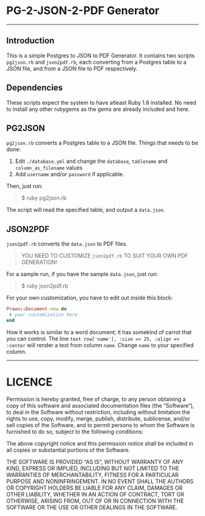 PG-2-JSON-2-PDF Generator
==
___
Introduction
--

This is a simple Postgres to JSON to PDF Generator. It contains two scripts `pg2json.rb` and `json2pdf.rb`, each converting from a Postgres table to a JSON file, and from a JSON file to PDF respectively.

Dependencies
--
These scripts expect the system to have atleast Ruby 1.8 installed. No need to install any other rubygems as the gems are already included and here.

PG2JSON
--
`pg2json.rb` converts a Postgres table to a JSON file. Things that needs to be done:
1. Edit `./database.yml` and change the `database`, `tablename` and `column_as_filename` values
2. Add `username` and/or `password` if applicable.

Then, just run:
> $ ruby pg2json.rb

The script will read the specified table, and output a `data.json`.

JSON2PDF
--
`json2pdf.rb` converts the `data.json` to PDF files.

> YOU NEED TO CUSTOMIZE `json2pdf.rb` TO SUIT YOUR OWN PDF GENERATION!

For a sample run, if you have the sample `data.json`, just run:
> $ ruby json2pdf.rb

For your own customization, you have to edit out inside this block:

``` ruby
Prawn::Document.new do
 # your customization here
end
```
How it works is similar to a word document; it has somekind of carrot that you can control.
The line `text row['name'], :size => 25, :align => :center` will render a text from column `name`. Change `name` to your specified column.
___
# LICENCE

Permission is hereby granted, free of charge, to any person obtaining a copy of this software and associated documentation files (the “Software”), to deal in the Software without restriction, including without limitation the rights to use, copy, modify, merge, publish, distribute, sublicense, and/or sell copies of the Software, and to permit persons to whom the Software is furnished to do so, subject to the following conditions:

The above copyright notice and this permission notice shall be included in all copies or substantial portions of the Software.

THE SOFTWARE IS PROVIDED “AS IS”, WITHOUT WARRANTY OF ANY KIND, EXPRESS OR IMPLIED, INCLUDING BUT NOT LIMITED TO THE WARRANTIES OF MERCHANTABILITY, FITNESS FOR A PARTICULAR PURPOSE AND NONINFRINGEMENT. IN NO EVENT SHALL THE AUTHORS OR COPYRIGHT HOLDERS BE LIABLE FOR ANY CLAIM, DAMAGES OR OTHER LIABILITY, WHETHER IN AN ACTION OF CONTRACT, TORT OR OTHERWISE, ARISING FROM, OUT OF OR IN CONNECTION WITH THE SOFTWARE OR THE USE OR OTHER DEALINGS IN THE SOFTWARE.